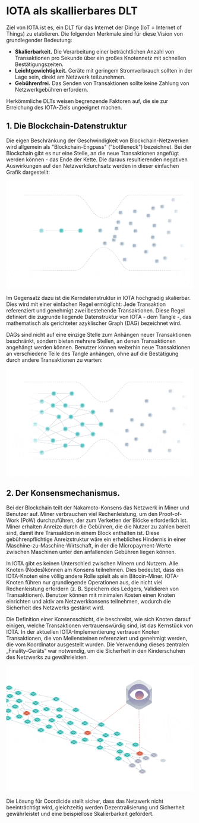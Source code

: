 # IOTA als skallierbares DLT

Ziel von IOTA ist es, ein DLT für das Internet der Dinge (IoT = Internet of Things) zu etablieren. Die folgenden Merkmale sind für diese Vision von grundlegender Bedeutung:

- **Skalierbarkeit.** Die Verarbeitung einer beträchtlichen Anzahl von Transaktionen pro Sekunde über ein großes Knotennetz mit schnellen Bestätigungszeiten.
- **Leichtgewichtigkeit.** Geräte mit geringem Stromverbrauch sollten in der Lage sein, direkt am Netzwerk teilzunehmen.
- **Gebührenfrei.** Das Senden von Transaktionen sollte keine Zahlung von Netzwerkgebühren erfordern.

Herkömmliche DLTs weisen begrenzende Faktoren auf, die sie zur Erreichung des IOTA-Ziels ungeeignet machen.

## 1. Die Blockchain-Datenstruktur

Die eigen Beschränkung der Geschwindigkeit von Blockchain-Netzwerken wird allgemein als "Blockchain-Engpass" ("bottleneck") bezeichnet. Bei der Blockchain gibt es nur eine Stelle, an die neue Transaktionen angefügt werden können - das Ende der Kette. Die daraus resultierenden negativen Auswirkungen auf den Netzwerkdurchsatz werden in dieser einfachen Grafik dargestellt:

![01_blockchain_bottleneck](https://github.com/einfachiota/coordicide/raw/master/assets/01_blockchain_bottleneck.gif)

Im Gegensatz dazu ist die Kerndatenstruktur in IOTA hochgradig skalierbar. Dies wird mit einer einfachen Regel ermöglicht: Jede Transaktion referenziert und genehmigt zwei bestehende Transaktionen. Diese Regel definiert die zugrunde liegende Datenstruktur von IOTA - dem Tangle -, das mathematisch als gerichteter azyklischer Graph (DAG) bezeichnet wird.

DAGs sind nicht auf eine einzige Stelle zum Anhängen neuer Transaktionen beschränkt, sondern bieten mehrere Stellen, an denen Transaktionen angehängt werden können. Benutzer können weiterhin neue Transaktionen an verschiedene Teile des Tangle anhängen, ohne auf die Bestätigung durch andere Transaktionen zu warten:

![01_tangle_bottleneck](https://github.com/einfachiota/coordicide/raw/master/assets/01_tangle_bottleneck.gif)

## 2. Der Konsensmechanismus.

Bei der Blockchain teilt der Nakamoto-Konsens das Netzwerk in Miner und Benutzer auf. Miner verbrauchen viel Rechenleistung, um den Proof-of-Work (PoW) durchzuführen, der zum Verketten der Blöcke erforderlich ist. Miner erhalten Anreize durch die Gebühren, die die Nutzer zu zahlen bereit sind, damit ihre Transaktion in einem Block enthalten ist. Diese gebührenpflichtige Anreizstruktur wäre ein erhebliches Hindernis in einer Maschine-zu-Maschine-Wirtschaft, in der die Micropayment-Werte zwischen Maschinen unter den anfallenden Gebühren liegen können.

In IOTA gibt es keinen Unterschied zwischen Minern und Nutzern. Alle Knoten (Nodes)können am Konsens teilnehmen. Dies bedeutet, dass ein IOTA-Knoten eine völlig andere Rolle spielt als ein Bitcoin-Miner. IOTA-Knoten führen nur grundlegende Operationen aus, die nicht viel Rechenleistung erfordern (z. B. Speichern des Ledgers, Validieren von Transaktionen). Benutzer können mit minimalen Kosten einen Knoten einrichten und aktiv am Netzwerkkonsens teilnehmen, wodurch die Sicherheit des Netzwerks gestärkt wird.

Die Definition einer Konsensschicht, die beschreibt, wie sich Knoten darauf einigen, welche Transaktionen vertrauenswürdig sind, ist das Kernstück von IOTA. In der aktuellen IOTA-Implementierung vertrauen Knoten Transaktionen, die von Meilensteinen referenziert und genehmigt werden, die vom Koordinator ausgestellt wurden. Die Verwendung dieses zentralen „Finality-Geräts“ war notwendig, um die Sicherheit in den Kinderschuhen des Netzwerks zu gewährleisten.

![01_milestones](https://github.com/einfachiota/coordicide/raw/master/assets/01_milestones.gif)

Die Lösung für Coordicide stellt sicher, dass das Netzwerk nicht beeinträchtigt wird, gleichzeitig werden Dezentralisierung und Sicherheit gewährleistet und eine beispiellose Skalierbarkeit gefördert.